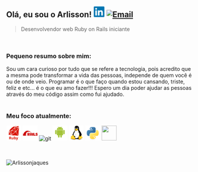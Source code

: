 ## Olá, eu sou o Arlisson!  <a href="https://www.linkedin.com/in/Arlissonjaques"><img src="https://github.com/devicons/devicon/blob/master/icons/linkedin/linkedin-original.svg" alt="linkedin" width="30" height="30"></img></a>  <a href="arlissonjaques@gmail.com"><img src="https://www.flaticon.com/svg/static/icons/svg/732/732200.svg" alt="Email" width="30" height="30"></img></a>
> Desenvolvendor web Ruby on Rails  iniciante
<br>

### Pequeno resumo sobre mim:

Sou um cara curioso por tudo que se refere a tecnologia, pois acredito que a mesma pode transformar a vida das pessoas, independe de quem você é ou de onde veio.
Programar é o que faço quando estou cansando, triste, feliz e etc... é o que eu amo fazer!!! Espero um dia poder ajudar as pessoas através do meu código assim como fui ajudado.
<br><br>

### Meu foco atualmente:
<p>
  <img src="https://github.com/devicons/devicon/blob/master/icons/ruby/ruby-plain-wordmark.svg" width="40" height="40"/>

  <img src="https://github.com/devicons/devicon/blob/master/icons/rails/rails-plain-wordmark.svg" width="40" height="40"/>

  <img src="https://www.vectorlogo.zone/logos/git-scm/git-scm-icon.svg" alt="git" width="40" height="40"/>

  <img src="https://github.com/devicons/devicon/blob/master/icons/android/android-original-wordmark.svg" alt="android" width="40" height="40">

  <img src="https://github.com/devicons/devicon/blob/master/icons/linux/linux-original.svg" alt="linux" width="40" height="40">

  <img src="https://github.com/devicons/devicon/blob/master/icons/python/python-original.svg" alt="python" width="40" height="40">

  <img src="https://www.vectorlogo.zone/logos/flutterio/flutterio-icon.svg" width="40" height="40"/>
</P><br><br>

<img src="https://github-readme-stats.vercel.app/api?username=Arlissonjaques&count_private=true&show_icons=true&theme=monokai&icon_color=cc205e" alt="Arlissonjaques"/>

